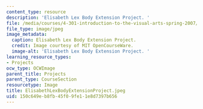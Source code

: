 ```yaml
---
content_type: resource
description: 'Elisabeth Lex Body Extension Project. '
file: /media/courses/4-301-introduction-to-the-visual-arts-spring-2007/150c649eb8fb45f09fe11e8d7397b656_ElisabethLexBodyExtensionProject.jpeg
file_type: image/jpeg
image_metadata:
  caption: Elisabeth Lex Body Extension Project.
  credit: Image courtesy of MIT OpenCourseWare.
  image-alt: 'Elisabeth Lex Body Extension Project. '
learning_resource_types:
- Projects
ocw_type: OCWImage
parent_title: Projects
parent_type: CourseSection
resourcetype: Image
title: ElisabethLexBodyExtensionProject.jpeg
uid: 150c649e-b8fb-45f0-9fe1-1e8d7397b656
---
```

